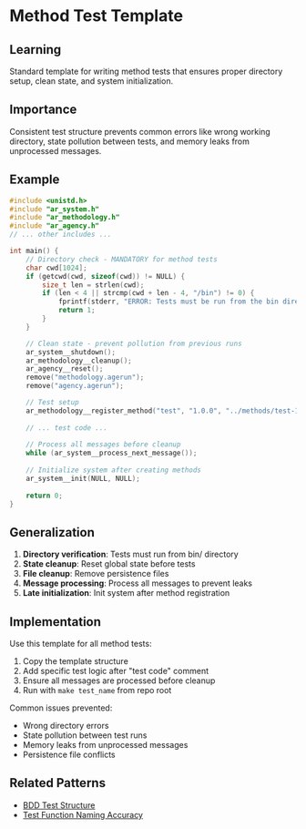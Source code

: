 # Method Test Template

## Learning
Standard template for writing method tests that ensures proper directory setup, clean state, and system initialization.

## Importance
Consistent test structure prevents common errors like wrong working directory, state pollution between tests, and memory leaks from unprocessed messages.

## Example
```c
#include <unistd.h>
#include "ar_system.h"
#include "ar_methodology.h"
#include "ar_agency.h"
// ... other includes ...

int main() {
    // Directory check - MANDATORY for method tests
    char cwd[1024];
    if (getcwd(cwd, sizeof(cwd)) != NULL) {
        size_t len = strlen(cwd);
        if (len < 4 || strcmp(cwd + len - 4, "/bin") != 0) {
            fprintf(stderr, "ERROR: Tests must be run from the bin directory!\n");
            return 1;
        }
    }

    // Clean state - prevent pollution from previous runs
    ar_system__shutdown();
    ar_methodology__cleanup();
    ar_agency__reset();
    remove("methodology.agerun");
    remove("agency.agerun");

    // Test setup
    ar_methodology__register_method("test", "1.0.0", "../methods/test-1.0.0.method");
    
    // ... test code ...
    
    // Process all messages before cleanup
    while (ar_system__process_next_message());
    
    // Initialize system after creating methods
    ar_system__init(NULL, NULL);
    
    return 0;
}
```

## Generalization
1. **Directory verification**: Tests must run from bin/ directory
2. **State cleanup**: Reset global state before tests
3. **File cleanup**: Remove persistence files
4. **Message processing**: Process all messages to prevent leaks
5. **Late initialization**: Init system after method registration

## Implementation
Use this template for all method tests:
1. Copy the template structure
2. Add specific test logic after "test code" comment
3. Ensure all messages are processed before cleanup
4. Run with `make test_name` from repo root

Common issues prevented:
- Wrong directory errors
- State pollution between test runs
- Memory leaks from unprocessed messages
- Persistence file conflicts

## Related Patterns
- [BDD Test Structure](bdd-test-structure.md)
- [Test Function Naming Accuracy](test-function-naming-accuracy.md)